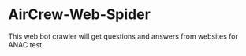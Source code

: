 # AirCrew-Web-Spider
This web bot crawler will get questions and answers from websites for ANAC test
